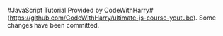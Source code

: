 #JavaScript Tutorial Provided by CodeWithHarry#(https://github.com/CodeWithHarry/ultimate-js-course-youtube).
Some changes have been committed.
